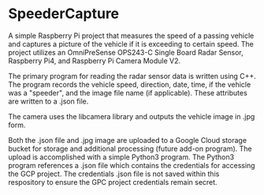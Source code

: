 # SpeederCapture

A simple Raspberry Pi project that measures the speed of a passing vehicle and captures a picture of the vehicle if it is exceeding to certain speed. 
The project utilizes an OmniPreSense OPS243-C Single Board Radar Sensor, Raspberry Pi4, and Raspberry Pi Camera Module V2. 

The primary program for reading the radar sensor data is written using C++. 
The program records the vehicle speed, direction, date, time, if the vehicle was a "speeder", and the image file name (if applicable). 
These attributes are written to a .json file. 

The camera uses the libcamera library and outputs the vehicle image in .jpg form. 

Both the .json file and .jpg image are uploaded to a Google Cloud storage bucket for storage and additional processing (future add-on program). 
The upload is accomplished with a simple Python3 program. 
The Python3 program references a .json file which contains the credentials for accessing the GCP project. The credentials .json file is not saved within this respository to ensure the GPC project credentials remain secret.  
